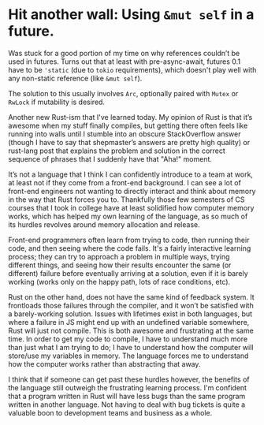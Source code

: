 # Hit another wall: Using `&mut self` in a future.

Was stuck for a good portion of my time on why references couldn’t be used in futures. Turns out that at least with pre-async-await, futures 0.1 have to be `'static` (due to `tokio` requirements), which doesn't play well with any non-static reference (like `&mut self`).

The solution to this usually involves `Arc`, optionally paired with `Mutex` or `RwLock` if mutability is desired.

Another new Rust-ism that I've learned today. My opinion of Rust is that it’s awesome when my stuff finally compiles, but getting there often feels like running into walls until I stumble into an obscure StackOverflow answer (though I have to say that shepmaster’s answers are pretty high quality) or rust-lang post that explains the problem and solution in the correct sequence of phrases that I suddenly have that "Aha!" moment.

It’s not a language that I think I can confidently introduce to a team at work, at least not if they come from a front-end background. I can see a lot of front-end engineers not wanting to directly interact and think about memory in the way that Rust forces you to. Thankfully those few semesters of CS courses that I took in college have at least solidified how computer memory works, which has helped my own learning of the language, as so much of its hurdles revolves around memory allocation and release.

Front-end programmers often learn from trying to code, then running their code, and then seeing where the code fails. It's a fairly interactive learning process; they can try to approach a problem in multiple ways, trying different things, and seeing how their results encounter the same (or different) failure before eventually arriving at a solution, even if it is barely working (works only on the happy path, lots of race conditions, etc).

Rust on the other hand, does not have the same kind of feedback system. It frontloads those failures through the compiler, and it won’t be satisfied with a barely-working solution. Issues with lifetimes exist in both languages, but where a failure in JS might end up with an undefined variable somewhere, Rust will just not compile. This is both awesome and frustrating at the same time. In order to get my code to compile, I have to understand much more than just what I am trying to do; I have to understand how the computer will store/use my variables in memory. The language forces me to understand how the computer works rather than abstracting that away.

I think that if someone can get past these hurdles however, the benefits of the language still outweigh the frustrating learning process. I'm confident that a program written in Rust will have less bugs than the same program written in another language. Not having to deal with bug tickets is quite a valuable boon to development teams and business as a whole.
